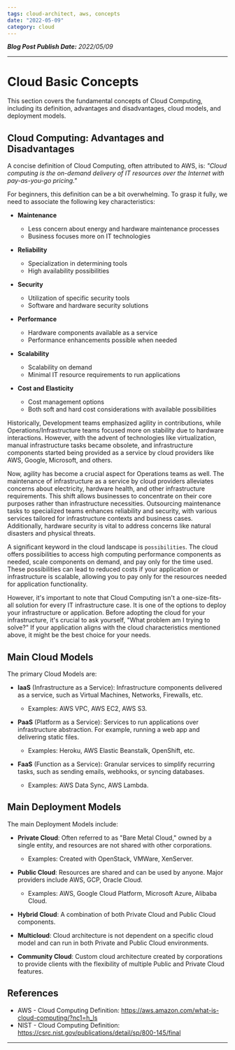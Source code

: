 ```yaml
---
tags: cloud-architect, aws, concepts
date: "2022-05-09"
category: cloud
---
```


*__Blog Post Publish Date:__ 2022/05/09*

---

# Cloud Basic Concepts

This section covers the fundamental concepts of Cloud Computing, including its definition, advantages and disadvantages, cloud models, and deployment models.

## Cloud Computing: Advantages and Disadvantages

A concise definition of Cloud Computing, often attributed to AWS, is: _"Cloud computing is the on-demand delivery of IT resources over the Internet with pay-as-you-go pricing."_

For beginners, this definition can be a bit overwhelming. To grasp it fully, we need to associate the following key characteristics:

- __Maintenance__
  - Less concern about energy and hardware maintenance processes
  - Business focuses more on IT technologies

- __Reliability__
  - Specialization in determining tools
  - High availability possibilities

- __Security__
  - Utilization of specific security tools
  - Software and hardware security solutions

- __Performance__
  - Hardware components available as a service
  - Performance enhancements possible when needed

- __Scalability__
  - Scalability on demand
  - Minimal IT resource requirements to run applications

- __Cost and Elasticity__
  - Cost management options
  - Both soft and hard cost considerations with available possibilities

Historically, Development teams emphasized agility in contributions, while Operations/Infrastructure teams focused more on stability due to hardware interactions. However, with the advent of technologies like virtualization, manual infrastructure tasks became obsolete, and infrastructure components started being provided as a service by cloud providers like AWS, Google, Microsoft, and others.

Now, agility has become a crucial aspect for Operations teams as well. The maintenance of infrastructure as a service by cloud providers alleviates concerns about electricity, hardware health, and other infrastructure requirements. This shift allows businesses to concentrate on their core purposes rather than infrastructure necessities. Outsourcing maintenance tasks to specialized teams enhances reliability and security, with various services tailored for infrastructure contexts and business cases. Additionally, hardware security is vital to address concerns like natural disasters and physical threats.

A significant keyword in the cloud landscape is `possibilities`. The cloud offers possibilities to access high computing performance components as needed, scale components on demand, and pay only for the time used. These possibilities can lead to reduced costs if your application or infrastructure is scalable, allowing you to pay only for the resources needed for application functionality.

However, it's important to note that Cloud Computing isn't a one-size-fits-all solution for every IT infrastructure case. It is one of the options to deploy your infrastructure or application. Before adopting the cloud for your infrastructure, it's crucial to ask yourself, "What problem am I trying to solve?" If your application aligns with the cloud characteristics mentioned above, it might be the best choice for your needs.

## Main Cloud Models

The primary Cloud Models are:

- __IaaS__ (Infrastructure as a Service): Infrastructure components delivered as a service, such as Virtual Machines, Networks, Firewalls, etc.
  - Examples: AWS VPC, AWS EC2, AWS S3.

- __PaaS__ (Platform as a Service): Services to run applications over infrastructure abstraction. For example, running a web app and delivering static files.
  - Examples: Heroku, AWS Elastic Beanstalk, OpenShift, etc.

- __FaaS__ (Function as a Service): Granular services to simplify recurring tasks, such as sending emails, webhooks, or syncing databases.
  - Examples: AWS Data Sync, AWS Lambda.

## Main Deployment Models

The main Deployment Models include:

- __Private Cloud__: Often referred to as "Bare Metal Cloud," owned by a single entity, and resources are not shared with other corporations.
  - Examples: Created with OpenStack, VMWare, XenServer.

- __Public Cloud__: Resources are shared and can be used by anyone. Major providers include AWS, GCP, Oracle Cloud.
  - Examples: AWS, Google Cloud Platform, Microsoft Azure, Alibaba Cloud.

- __Hybrid Cloud__: A combination of both Private Cloud and Public Cloud components.

- __Multicloud__: Cloud architecture is not dependent on a specific cloud model and can run in both Private and Public Cloud environments.

- __Community Cloud__: Custom cloud architecture created by corporations to provide clients with the flexibility of multiple Public and Private Cloud features.

## References

- AWS - Cloud Computing Definition: <https://aws.amazon.com/what-is-cloud-computing/?nc1=h_ls>
- NIST - Cloud Computing Definition: <https://csrc.nist.gov/publications/detail/sp/800-145/final>

---
